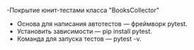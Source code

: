 -Покрытие юнит-тестами класса "BooksCollector"
* Основа для написания автотестов — фреймворк pytest.
* Установить зависимости — pip install pytest.
* Команда для запуска тестов — pytest -v.

